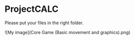 # ProjectCALC
Please put your files in the right folder.

![My image](Core Game (Basic movement and graphics).png)
